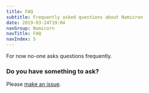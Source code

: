 ```yaml
---
title: FAQ
subtitle: Frequently asked questions about Namicron
date: 2019-03-24T19:04
navGroup: Namicorn
navTitle: FAQ
navIndex: 5
---
```


For now no-one asks questions frequently.

### Do you have something to ask?

Please [make an issue](https://github.com/unstoppabledomains/namicorn/issues).
